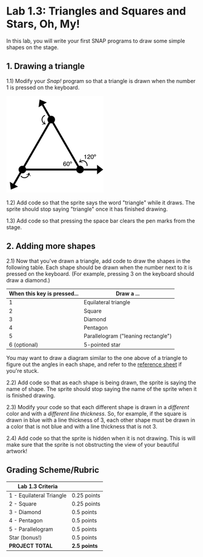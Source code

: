 <!--- REVISED -->
# Lab 1.3: Triangles and Squares and Stars, Oh, My!

In this lab, you will write your first SNAP programs to draw some simple shapes on the stage.

## 1. Drawing a triangle

1.1) Modify your *Snap!* program so that a triangle is drawn when the number 1 is pressed on the keyboard.

![Angles of a triangle diagram](equilateral_triangle.png)

1.2) Add code so that the sprite says the word "triangle" while it draws. The sprite should stop saying "triangle" once it has finished drawing.

1.3) Add code so that pressing the space bar clears the pen marks from the stage.

## 2. Adding more shapes

2.1) Now that you've drawn a triangle, add code to draw the shapes in the following table. Each shape should be drawn when the number next to it is pressed on the keyboard. (For example, pressing 3 on the keyboard should draw a diamond.)

| When this key is pressed... | Draw a ...                          |
| --------------------------- | ----------------------------------- |
| 1                           | Equilateral triangle                |
| 2                           | Square                              |
| 3                           | Diamond                             |
| 4                           | Pentagon                            |
| 5                           | Parallelogram ("leaning rectangle") |
| 6 (optional)                | 5-pointed star                      |

You may want to draw a diagram similar to the one above of a triangle to figure out the angles in each shape, and refer to the [reference sheet](lab_13_cheat_sheet.pdf) if you're stuck.

2.2) Add code so that as each shape is being drawn, the sprite is saying the name of shape.  The sprite should stop saying the name of the sprite when it is finished drawing.

2.3) Modify your code so that each different shape is drawn in a _different_ color and with a _different line thickness_. So, for example, if the square is drawn in blue with a line thickness of 3, each other shape must be drawn in a color that is not blue and with a line thickness that is not 3.

2.4) Add code so that the sprite is hidden when it is not drawing.  This is will make sure that the sprite is not obstructing the view of your beautiful artwork!

## Grading Scheme/Rubric

| **Lab 1.3 Criteria**                |                |
| ----------------------------------- | -------------- |
| 1 - Equilateral Triangle            | 0.25 points    |
| 2 - Square                          | 0.25 points    |
| 3 - Diamond                         | 0.5 points     |
| 4 - Pentagon                        | 0.5 points     |
| 5 - Parallelogram                   | 0.5 points     |
| Star (bonus!)                       | 0.5 points     |
| **PROJECT TOTAL**                   | **2.5 points** |
